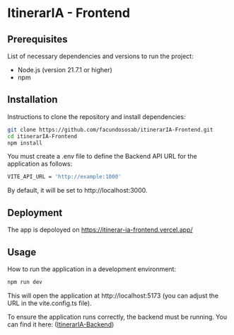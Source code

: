 # ItinerarIA - Frontend

## Prerequisites
List of necessary dependencies and versions to run the project:
- Node.js (version 21.7.1 or higher)
- npm

## Installation
Instructions to clone the repository and install dependencies:

```bash
git clone https://github.com/facundososab/itinerarIA-Frontend.git
cd itinerarIA-Frontend
npm install
```

You must create a .env file to define the Backend API URL for the application as follows:

```bash
VITE_API_URL = 'http://example:1000'
```
By default, it will be set to http://localhost:3000.
## Deployment
The app is depoloyed on https://itinerar-ia-frontend.vercel.app/

## Usage
How to run the application in a development environment:

```bash
npm run dev
```

This will open the application at http://localhost:5173 (you can adjust the URL in the vite.config.ts file).

To ensure the application runs correctly, the backend must be running. You can find it here: ([ItinerarIA-Backend](https://github.com/TomasSanchezMachado/itinerarIA-Backend))



